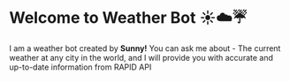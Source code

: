 # Welcome to Weather Bot ☀️☁️☔

I am a weather bot created by **Sunny!** You can ask me about - 
The current weather at any city in the world, 
and I will provide you with accurate and up-to-date information from RAPID API